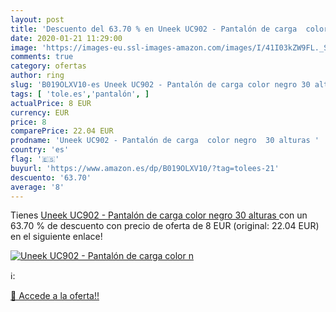```yaml
---
layout: post
title: 'Descuento del 63.70 % en Uneek UC902 - Pantalón de carga  color n'
date: 2020-01-21 11:29:00
image: 'https://images-eu.ssl-images-amazon.com/images/I/41I03kZW9FL._SL200_.jpg'
comments: true
category: ofertas
author: ring
slug: 'B019OLXV10-es Uneek UC902 - Pantalón de carga color negro 30 alturas'
tags: [ 'tole.es','pantalón', ]
actualPrice: 8 EUR
currency: EUR
price: 8
comparePrice: 22.04 EUR
prodname: 'Uneek UC902 - Pantalón de carga  color negro  30 alturas '
country: 'es'
flag: '🇪🇸'
buyurl: 'https://www.amazon.es/dp/B019OLXV10/?tag=tolees-21'
descuento: '63.70'
average: '8'
---
```


Tienes [Uneek UC902 - Pantalón de carga  color negro  30 alturas ](https://www.amazon.es/dp/B019OLXV10/?tag=tolees-21) con un 63.70 % de descuento con precio de oferta de 8 EUR (original: 22.04 EUR) en el siguiente enlace!

[![Uneek UC902 - Pantalón de carga  color n](https://images-eu.ssl-images-amazon.com/images/I/41I03kZW9FL._SL200_.jpg)](https://www.amazon.es/dp/B019OLXV10/?tag=tolees-21)

ℹ️:


[🛒 Accede a la oferta!!](https://www.amazon.es/dp/B019OLXV10/?tag=tolees-21)
